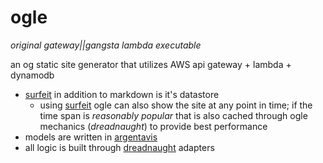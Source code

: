 # ogle

_original gateway||gangsta lambda executable_

an og static site generator that utilizes AWS api gateway + lambda + dynamodb


- [surfeit][surfeit] in addition to markdown is it's datastore
    + using [surfeit][surfeit] ogle can also show the site at any point in time; if the time span is _reasonably popular_ that is also cached through ogle mechanics (_dreadnaught_) to provide best performance
- models are written in [argentavis](https://github.com/yyolk/argentavis)
- all logic is built through [dreadnaught](https://github.com/yyolk/dreadnaught) adapters


[surfeit]: https://github.com/yyolk/surfeit
